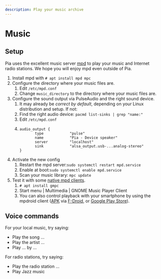 ```yaml
---
description: Play your music archive
---
```


# Music

## Setup

Pia uses the excellent music server [mpd](https://www.musicpd.org) to play your music and Internet radio stations. We hope you will enjoy mpd even outside of Pia.

1. Install mpd with `# apt install mpd mpc`
2. Configure the directory where your music files are.
   1. Edit `/etc/mpd.conf`
   2. Change `music_directory` to the directory where your music files are.
3. Configure the sound output via PulseAudio and the right sound device.
   1. It may already be _correct by default_, depending on your Linux distribution and setup. If not:
   2. Find the right audio device: `pacmd list-sinks | grep "name:"`
   3. Edit `/etc/mpd.conf`
   4. ```text
      audio_output {
             type            "pulse"
             name            "Pia - Device speaker"
             server          "localhost"
             sink            "alsa_output.usb-...analog-stereo"
      }
      ```
4. Activate the new config
   1. Restart the mpd server:`sudo systemctl restart mpd.service`
   2. Enable at boot:`sudo systemctl enable mpd.service`
   3. Scan your music library: `mpc update`
5. Test it with some [native mpd clients](https://www.musicpd.org/clients/).
   1. `# apt install gmpc`
   2. Start menu \| Multimedia \| GNOME Music Player Client
   3. You can also control playback with your smartphone by using the mpdroid client \([APK](https://f-droid.org/repo/com.namelessdev.mpdroid_58.apk) via [F-Droid](https://f-droid.org/en/packages/com.namelessdev.mpdroid/), or [Google Play Store](https://play.google.com/store/apps/details?id=com.namelessdev.mpdroid&hl=en)\).

## Voice commands

For your local music, try saying:

* Play the song ...
* Play the artist ...
* Play ... by ...

For radio stations, try saying:

* Play the radio station ...
* Play Jazz music







